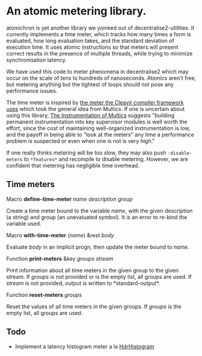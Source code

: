 # An atomic metering library.

atomichron is yet another library we yoinked out of
decentralise2-utilities. It currently implements a time meter, which
tracks how many times a form is evaluated, how long evaluation takes,
and the standard deviation of execution time. It uses atomic
instructions so that meters will present correct results in the
presence of multiple threads, while trying to minimize synchronisation
latency.

We have used this code to meter phenomena in decentralise2 which may
occur on the scale of tens to hundreds of nanoseconds. Atomics aren't
free, but metering anything but the tightest of loops should not pose
any performance issues.

The time meter is inspired by [the meter the Cleavir compiler
framework uses](https://github.com/robert-strandh/SICL/blob/master/Code/Cleavir/Meter/meter.lisp)
which took the general idea from Multics. If one is uncertain about
using this library, [The Instrumentation of
Multics](https://multicians.org/InstrumentationPaper.html) suggests
"building permanent instrumentation into key supervisor modules is
well worth the effort, since the cost of maintaining well-organized
instrumentation is low, and the payoff in being able to "look at the
meters" any time a performance problem is suspected or even when one
is not is very high." 

If one really thinks metering will be too slow, they may also push
`:disable-meters` to `*features*` and recompile to disable metering.
However, we are confident that metering has negligible time overhead.

## Time meters

Macro **define-time-meter** *name* *description* *group*

Create a time meter bound to the variable *name*, with the given 
description (a string) and group (an unevaluated symbol). It is
an error to re-bind the variable used.

Macro **with-time-meter** (*name*) &rest *body*

Evaluate *body* in an implicit progn, then update the meter bound to
*name*.

Function **print-meters** &key *groups* *stream*

Print information about all time meters in the given group to the
given stream. If *groups* is not provided or is the empty list, all
groups are used. If *stream* is not provided, output is written to
\*standard-output\*.

Function **reset-meters** *groups*

Reset the values of all time meters in the given groups. If *groups*
is the empty list, all groups are used.

## Todo

- Implement a latency histogram meter a la 
  [HdrHistogram](http://www.hdrhistogram.org/)
